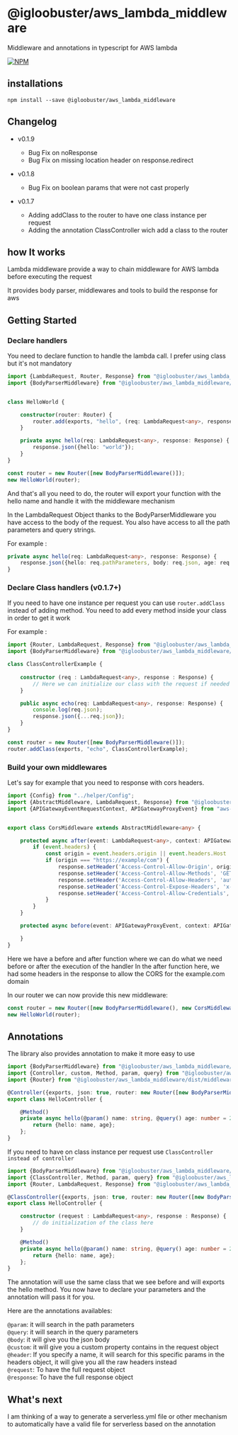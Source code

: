 # @igloobuster/aws_lambda_middleware
Middleware and annotations in typescript for AWS lambda

[![NPM](https://nodei.co/npm/@igloobuster/aws_lambda_middleware.png)](https://www.npmjs.com/package/@igloobuster/aws_lambda_middleware)

## installations

```
npm install --save @igloobuster/aws_lambda_middleware
```

## Changelog
* v0.1.9
  * Bug Fix on noResponse
  * Bug Fix on missing location header on response.redirect

* v0.1.8
  * Bug Fix on boolean params that were not cast properly

* v0.1.7
  * Adding addClass to the router to have one class instance per request
  * Adding the annotation ClassController wich add a class to the router

## how It works

Lambda middleware provide a way to chain middleware for AWS lambda before executing the request

It provides body parser, middlewares and tools to build the response for aws

## Getting Started

### Declare handlers

You need to declare function to handle the lambda call.
I prefer using class but it's not mandatory

```typescript
import {LambdaRequest, Router, Response} from "@igloobuster/aws_lambda_middleware/dist/middleware/Router";
import {BodyParserMiddleware} from "@igloobuster/aws_lambda_middleware/dist/middleware/BodyParserMiddleware";


class HelloWorld {

	constructor(router: Router) {
		router.add(exports, "hello", (req: LambdaRequest<any>, response: Response) => this.hello(req, response))
	}

	private async hello(req: LambdaRequest<any>, response: Response) {
		response.json({hello: "world"});
	}
}

const router = new Router([new BodyParserMiddleware()]);
new HelloWorld(router);
```

And that's all you need to do, the router will export your function with the hello name and handle it with the middleware mechanism

In the LambdaRequest Object thanks to the BodyParserMiddleware you have access to the body of the request.
You also have access to all the path parameters and query strings.

For example :

```typescript
private async hello(req: LambdaRequest<any>, response: Response) {
	response.json({hello: req.pathParameters, body: req.json, age: req.queryStringParameters.age});
}
```

### Declare Class handlers (v0.1.7+)

If you need to have one instance per request you can use ```router.addClass``` instead of adding method.
You need to add every method inside your class in order to get it work

For example :

```typescript
import {Router, LambdaRequest, Response} from "@igloobuster/aws_lambda_middleware/dist/middleware/Router";
import {BodyParserMiddleware} from "@igloobuster/aws_lambda_middleware/dist/middleware/BodyParserMiddleware";

class ClassControllerExample {
	
    constructor (req : LambdaRequest<any>, response : Response) {
		// Here we can initialize our class with the request if needed
	}

	public async echo(req: LambdaRequest<any>, response: Response) {
		console.log(req.json);
		response.json({...req.json});
	}
}

const router = new Router([new BodyParserMiddleware()]);
router.addClass(exports, "echo", ClassControllerExample);
```

### Build your own middlewares

Let's say for example that you need to response with cors headers.

```typescript
import {Config} from "../helper/Config";
import {AbstractMiddleware, LambdaRequest, Response} from "@igloobuster/aws_lambda_middleware/dist/middleware/Router";
import {APIGatewayEventRequestContext, APIGatewayProxyEvent} from "aws-lambda";


export class CorsMiddleware extends AbstractMiddleware<any> {

	protected async after(event: LambdaRequest<any>, context: APIGatewayEventRequestContext, response: Response) {
		if (event.headers) {
			const origin = event.headers.origin || event.headers.Host || event.headers.host;
			if (origin === "https://example/com") {
				response.setHeader('Access-Control-Allow-Origin', origin);
				response.setHeader('Access-Control-Allow-Methods', 'GET,PUT,PATCH,POST,DELETE');
				response.setHeader('Access-Control-Allow-Headers', 'authorization, content-type, x-force-lang, cookie');
				response.setHeader('Access-Control-Expose-Headers', 'x-api-authorization, set-cookie, x-force-lang');
				response.setHeader('Access-Control-Allow-Credentials', 'true');
			}
		}
	}

	protected async before(event: APIGatewayProxyEvent, context: APIGatewayEventRequestContext) {

	}
}
```

Here we have a before and after function where we can do what we need before or after the execution of the handler
In the after function here, we had some headers in the response to allow the CORS for the example.com domain

In our router we can now provide this new middleware:

```typescript
const router = new Router([new BodyParserMiddleware(), new CorsMiddleware()]);
new HelloWorld(router);
```

## Annotations

The library also provides annotation to make it more easy to use

```typescript
import {BodyParserMiddleware} from "@igloobuster/aws_lambda_middleware/dist/middleware/BodyParserMiddleware";
import {Controller, custom, Method, param, query} from "@igloobuster/aws_lambda_middleware/dist/Annotations";
import {Router} from "@igloobuster/aws_lambda_middleware/dist/middleware/Router";

@Controller({exports, json: true, router: new Router([new BodyParserMiddleware()])})
export class HelloController {

	@Method()
	private async hello(@param() name: string, @query() age: number = 21) {
		return {hello: name, age};
	};
}
```

If you need to have on class instance per request use ```ClassController instead of controller```
```typescript
import {BodyParserMiddleware} from "@igloobuster/aws_lambda_middleware/dist/middleware/BodyParserMiddleware";
import {ClassController, Method, param, query} from "@igloobuster/aws_lambda_middleware/dist/Annotations";
import {Router, LambdaRequest, Response} from "@igloobuster/aws_lambda_middleware/dist/middleware/Router"; import {LambdaRequest} from "./Router";

@ClassController({exports, json: true, router: new Router([new BodyParserMiddleware()])})
export class HelloController {

    constructor (request : LambdaRequest<any>, response : Response) {
    	// do initialization of the class here 
    }

	@Method()
	private async hello(@param() name: string, @query() age: number = 21) {
		return {hello: name, age};
	};
}
```

The annotation will use the same class that we see before and will exports the hello method.
You now have to declare your parameters and the annotation will pass it for you.

Here are the annotations availables:

`@param`: it will search in the path parameters<br/>
`@query`: it will search in the query parameters<br/>
`@body`: it will give you the json body<br/>
`@custom`: it will give you a custom property contains in the request object<br/>
`@header`: If you specify a name, it will search for this specific params in the headers object, it will give you all the raw headers instead<br/>
`@request`: To have the full request object<br/>
`@response`: To have the full response object

## What's next

I am thinking of a way to generate a serverless.yml file or other mechanism to automatically have a valid file for serverless based on the annotation

